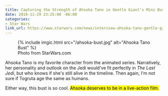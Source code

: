 ```yaml
---
title: Capturing the Strength of Ahsoka Tano in Gentle Giant’s Mini Bust
date: 2018-11-29 23:25:00 -06:00
categories:
- Star Wars
link_url: https://www.starwars.com/news/interview-ahsoka-tano-gentle-giant-mini-bust
---
```


<figure class="reg">
  {% include imgic.html src="/ahsoka-bust.jpg" alt="Ahsoka Tano Bust" %}
  <figcaption>Photo from StarWars.com</figcaption>
</figure>

Ahsoka Tano is my favorite character from the animated series. Narratively, her personality and outlook on the Jedi would've fit perfectly in _The Last Jedi_, but who knows if she's still alive in the timeline. Then again, I'm not sure if Togruta age the same as humans.

Either way, this bust is so cool. <mark>Ahsoka deserves to be in a live-action&nbsp;film.</mark>
